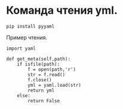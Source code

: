 # Команда чтения yml.

    pip install pyyaml
     
Пример чтения.

    import yaml

    def get_meta(self,path):
        if isfile(path):
            f = open(path,'r')
            str = f.read()
            f.close()
            yml = yaml.load(str)
            return yml
        else:
            return False
